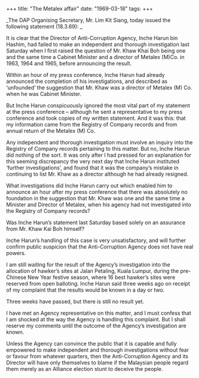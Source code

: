 +++ 
title: "The Metalex affair"
date: "1969-03-18"
tags:
+++

_The DAP Organising Secretary, Mr. Lim Kit Siang, today issued the following statement (18.3.69): _

 It is clear that the Director of Anti-Corruption Agency, Inche Harun bin Hashim, had failed to make an independent and thorough investigation last Saturday when I first raised the question of Mr. Khaw Khai Boh being one and the same time a Cabinet Minister and a director of Metalex (M)Co. in 1963, 1964 and 1965, before announcing the result.

Within an hour of my press conference, Inche Harun had already announced the completion of his investigations, and described as ‘unfounded’ the suggestion that Mr. Khaw was a director of Metalex (M) Co. when he was Cabinet Minister.

But Inche Harun conspicuously ignored the most vital part of my statement at the press conference – although he sent a representative to my press conference and took copies of my written statement. And it was this: that my information came from the Registry of Company records and from annual return of the Metalex (M) Co.

Any independent and thorough investigation must involve an inquiry into the Registry of Company records pertaining to this matter. But no, Inche Harun did nothing of the sort. It was only after I had pressed for an explanation for this seeming discrepancy the very next day that Inche Harun instituted ‘further investigations’, and found that it was the company’s mistake in continuing to list Mr. Khaw as a director although he had already resigned.</u>

What investigations did Inche Harun carry out which enabled him to announce an hour after my press conference that there was absolutely no foundation in the suggestion that Mr. Khaw  was one and the same time a Minister and Director of Metalex, when his agency had not investigated into the Registry of Company records?

Was Inche Harun’s statement last Saturday based solely on an assurance from Mr. Khaw Kai Boh himself?

Inche Harun’s handling of this case is very unsatisfactory, and will further confirm public suspicion that the Anti-Corruption Agency does not have real powers.

I am still waiting for the result of the Agency’s investigation into the allocation of hawker’s sites at Jalan Petaling, Kuala Lumpur, during the pre-Chinese New Year festive season, where 16 best hawker’s sites were reserved from open balloting. Inche Harun said three weeks ago on receipt of my complaint that the results would be known in a day or two. 

Three weeks have passed, but there is still no result yet.

I have met an Agency representative on this matter, and I must confess that I am shocked at the way the Agency is handling this complaint. But I shall reserve my comments until the outcome of the Agency’s investigation are known.

Unless the Agency can convince the public that it is capable and fully empowered to make independent and thorough investigations without fear or favour from whatever quarters, then the Anti-Corruption Agency and its Director will have only themselves to blame if the Malaysian people regard them merely as an Alliance election stunt to deceive the people.
 
